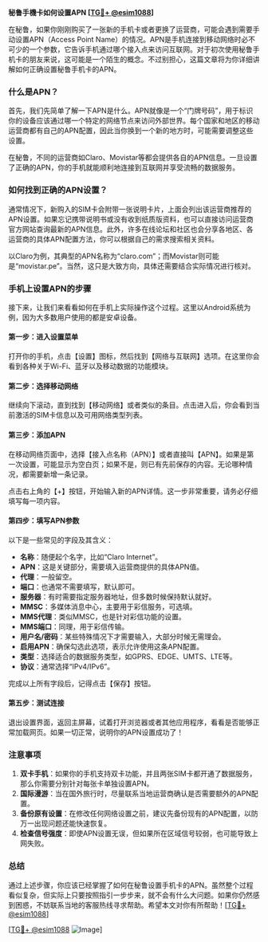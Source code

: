 **秘鲁手機卡如何设置APN [[TG💪+ @esim1088](https://t.me/s/esim1088)]**

在秘鲁，如果你刚刚购买了一张新的手机卡或者更换了运营商，可能会遇到需要手动设置APN（Access Point Name）的情况。APN是手机连接到移动网络时必不可少的一个参数，它告诉手机通过哪个接入点来访问互联网。对于初次使用秘鲁手机卡的朋友来说，这可能是一个陌生的概念。不过别担心，这篇文章将为你详细讲解如何正确设置秘鲁手机卡的APN。

### 什么是APN？

首先，我们先简单了解一下APN是什么。APN就像是一个“门牌号码”，用于标识你的设备应该通过哪一个特定的网络节点来访问外部世界。每个国家和地区的移动运营商都有自己的APN配置，因此当你换到一个新的地方时，可能需要调整这些设置。

在秘鲁，不同的运营商如Claro、Movistar等都会提供各自的APN信息。一旦设置了正确的APN，你的手机就能顺利地连接到互联网并享受流畅的数据服务。

### 如何找到正确的APN设置？

通常情况下，新购入的SIM卡会附带一张说明卡片，上面会列出该运营商推荐的APN设置。如果忘记携带说明书或没有收到纸质版资料，也可以直接访问运营商官方网站查询最新的APN信息。此外，许多在线论坛和社区也会分享各地区、各运营商的具体APN配置方法，你可以根据自己的需求搜索相关资料。

以Claro为例，其典型的APN名称为“claro.com”；而Movistar则可能是“movistar.pe”。当然，这只是大致方向，具体还需要结合实际情况进行核对。

### 手机上设置APN的步骤

接下来，让我们来看看如何在手机上实际操作这个过程。这里以Android系统为例，因为大多数用户使用的都是安卓设备。

#### 第一步：进入设置菜单
打开你的手机，点击【设置】图标，然后找到【网络与互联网】选项。在这里你会看到各种关于Wi-Fi、蓝牙以及移动数据的功能模块。

#### 第二步：选择移动网络
继续向下滚动，直到找到【移动网络】或者类似的条目。点击进入后，你会看到当前激活的SIM卡信息以及可用网络类型列表。

#### 第三步：添加APN
在移动网络页面中，选择【接入点名称（APN）】或者直接叫【APN】。如果是第一次设置，可能显示为空白页；如果不是，则已有先前保存的内容。无论哪种情况，都需要新增一条记录。

点击右上角的【+】按钮，开始输入新的APN详情。这一步非常重要，请务必仔细填写每一项内容。

#### 第四步：填写APN参数
以下是一些常见的字段及其含义：

- **名称**：随便起个名字，比如“Claro Internet”。
- **APN**：这是关键部分，需要填入运营商提供的具体APN值。
- **代理**：一般留空。
- **端口**：也通常不需要填写，默认即可。
- **服务器**：有时需要指定服务器地址，但多数时候保持默认就好。
- **MMSC**：多媒体消息中心，主要用于彩信服务，可选填。
- **MMS代理**：类似MMSC，也是针对彩信功能的设置。
- **MMS端口**：同理，用于彩信传输。
- **用户名/密码**：某些特殊情况下才需要输入，大部分时候无需理会。
- **启用APN**：确保勾选此选项，表示允许使用这条APN配置。
- **类型**：选择适合的数据服务类型，如GPRS、EDGE、UMTS、LTE等。
- **协议**：通常选择“IPv4/IPv6”。

完成以上所有字段后，记得点击【保存】按钮。

#### 第五步：测试连接
退出设置界面，返回主屏幕，试着打开浏览器或者其他应用程序，看看是否能够正常加载网页。如果一切正常，说明你的APN设置成功了！

### 注意事项

1. **双卡手机**：如果你的手机支持双卡功能，并且两张SIM卡都开通了数据服务，那么你需要分别针对每张卡单独设置APN。
2. **国际漫游**：当在国外旅行时，尽量联系当地运营商确认是否需要额外的APN配置。
3. **备份原有设置**：在修改任何网络设置之前，建议先备份现有的APN配置，以防万一出现问题还能快速恢复。
4. **检查信号强度**：即使APN设置无误，但如果所在区域信号较弱，也可能导致上网失败。

### 总结

通过上述步骤，你应该已经掌握了如何在秘鲁设置手机卡的APN。虽然整个过程看似复杂，但实际上只要按照指引一步步来，就不会有什么大问题。如果你仍然感到困惑，不妨联系当地的客服热线寻求帮助。希望本文对你有所帮助！[[TG💪+ @esim1088](https://t.me/s/esim1088)]

[[TG💪+ @esim1088](https://t.me/s/esim1088) ![Image](https://i.postimg.cc/4NQfJmqS/Snipaste-2025-05-13-00-14-12.png)]